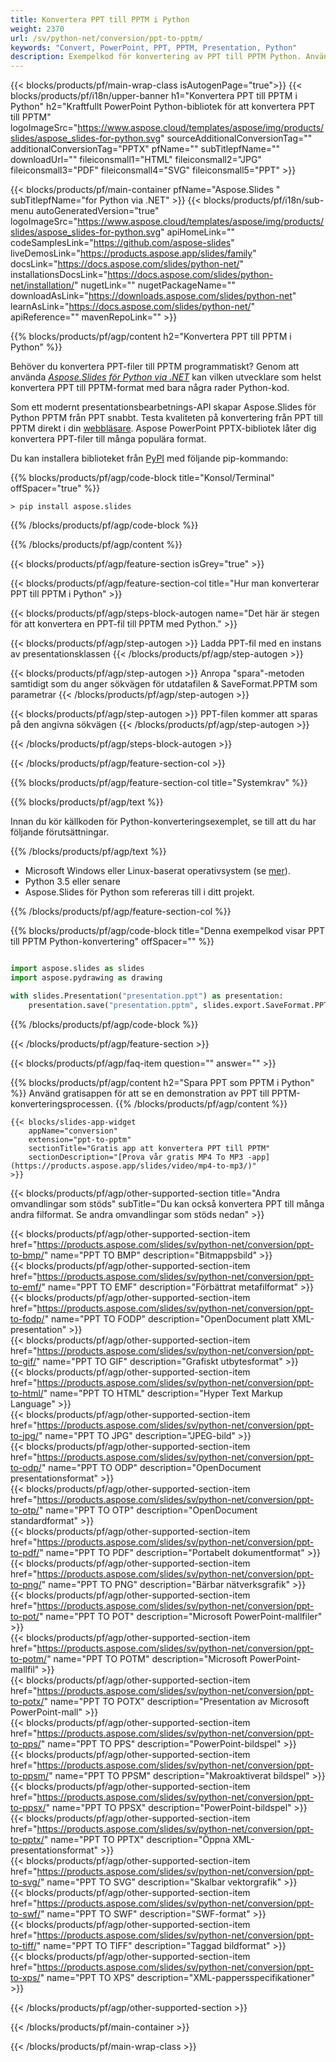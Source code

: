 ```yaml
---
title: Konvertera PPT till PPTM i Python
weight: 2370
url: /sv/python-net/conversion/ppt-to-pptm/ 
keywords: "Convert, PowerPoint, PPT, PPTM, Presentation, Python"
description: Exempelkod för konvertering av PPT till PPTM Python. Använd PowerPoint Python API för batchkonvertering av PPT-filer till PPTM-filer.
---
```


{{< blocks/products/pf/main-wrap-class isAutogenPage="true">}}
{{< blocks/products/pf/i18n/upper-banner h1="Konvertera PPT till PPTM i Python" h2="Kraftfullt PowerPoint Python-bibliotek för att konvertera PPT till PPTM" logoImageSrc="https://www.aspose.cloud/templates/aspose/img/products/slides/aspose_slides-for-python.svg" sourceAdditionalConversionTag="" additionalConversionTag="PPTX" pfName="" subTitlepfName="" downloadUrl="" fileiconsmall1="HTML" fileiconsmall2="JPG" fileiconsmall3="PDF" fileiconsmall4="SVG" fileiconsmall5="PPT" >}}

{{< blocks/products/pf/main-container pfName="Aspose.Slides " subTitlepfName="for Python via .NET" >}}
{{< blocks/products/pf/i18n/sub-menu autoGeneratedVersion="true" logoImageSrc="https://www.aspose.cloud/templates/aspose/img/products/slides/aspose_slides-for-python.svg" apiHomeLink="" codeSamplesLink="https://github.com/aspose-slides" liveDemosLink="https://products.aspose.app/slides/family" docsLink="https://docs.aspose.com/slides/python-net/" installationsDocsLink="https://docs.aspose.com/slides/python-net/installation/" nugetLink="" nugetPackageName="" downloadAsLink="https://downloads.aspose.com/slides/python-net" learnAsLink="https://docs.aspose.com/slides/python-net/" apiReference="" mavenRepoLink="" >}}

{{% blocks/products/pf/agp/content h2="Konvertera PPT till PPTM i Python" %}}

Behöver du konvertera PPT-filer till PPTM programmatiskt? Genom att använda [*Aspose.Slides för Python via .NET*](https://products.aspose.com/slides/sv/python-net/) kan vilken utvecklare som helst konvertera PPT till PPTM-format med bara några rader Python-kod.

Som ett modernt presentationsbearbetnings-API skapar Aspose.Slides för Python PPTM från PPT snabbt. Testa kvaliteten på konvertering från PPT till PPTM direkt i din [webbläsare](https://products.aspose.app/slides/conversion). Aspose PowerPoint PPTX-bibliotek låter dig konvertera PPT-filer till många populära format.

Du kan installera biblioteket från [PyPI](https://pypi.org/project/Aspose.Slides/) med följande pip-kommando:

{{% blocks/products/pf/agp/code-block title="Konsol/Terminal" offSpacer="true" %}}

```console
> pip install aspose.slides

```

{{% /blocks/products/pf/agp/code-block %}}

{{% /blocks/products/pf/agp/content %}}

{{< blocks/products/pf/agp/feature-section isGrey="true" >}}

{{< blocks/products/pf/agp/feature-section-col title="Hur man konverterar PPT till PPTM i Python" >}}

{{< blocks/products/pf/agp/steps-block-autogen name="Det här är stegen för att konvertera en PPT-fil till PPTM med Python." >}}

{{< blocks/products/pf/agp/step-autogen >}}
Ladda PPT-fil med en instans av presentationsklassen
{{< /blocks/products/pf/agp/step-autogen >}}

{{< blocks/products/pf/agp/step-autogen >}}
Anropa "spara"-metoden samtidigt som du anger sökvägen för utdatafilen & SaveFormat.PPTM som parametrar
{{< /blocks/products/pf/agp/step-autogen >}}

{{< blocks/products/pf/agp/step-autogen >}}
PPT-filen kommer att sparas på den angivna sökvägen
{{< /blocks/products/pf/agp/step-autogen >}}

{{< /blocks/products/pf/agp/steps-block-autogen >}}

{{< /blocks/products/pf/agp/feature-section-col >}}

{{% blocks/products/pf/agp/feature-section-col title="Systemkrav" %}}

{{% blocks/products/pf/agp/text %}}

 Innan du kör källkoden för Python-konverteringsexemplet, se till att du har följande förutsättningar.

{{% /blocks/products/pf/agp/text %}}

- Microsoft Windows eller Linux-baserat operativsystem (se [mer](https://docs.aspose.com/slides/python-net/system-requirements/)).
- Python 3.5 eller senare
- Aspose.Slides för Python som refereras till i ditt projekt.

{{% /blocks/products/pf/agp/feature-section-col %}}

{{% blocks/products/pf/agp/code-block title="Denna exempelkod visar PPT till PPTM Python-konvertering" offSpacer="" %}}

```py

import aspose.slides as slides
import aspose.pydrawing as drawing

with slides.Presentation("presentation.ppt") as presentation:
    presentation.save("presentation.pptm", slides.export.SaveFormat.PPTM)

```
{{% /blocks/products/pf/agp/code-block %}}

{{< /blocks/products/pf/agp/feature-section >}}

{{< blocks/products/pf/agp/faq-item question="" answer="" >}}
 
{{% blocks/products/pf/agp/content h2="Spara PPT som PPTM i Python" %}}
Använd gratisappen för att se en demonstration av PPT till PPTM-konverteringsprocessen. 
{{% /blocks/products/pf/agp/content %}}

<!-- aboutfile Starts -->

<!-- aboutfile Ends -->

    {{< blocks/slides-app-widget 
        appName="conversion"
        extension="ppt-to-pptm"
        sectionTitle="Gratis app att konvertera PPT till PPTM" 
        sectionDescription="[Prova vår gratis MP4 To MP3 -app](https://products.aspose.app/slides/video/mp4-to-mp3/)" 
    >}}
    
{{< blocks/products/pf/agp/other-supported-section title="Andra omvandlingar som stöds" subTitle="Du kan också konvertera PPT till många andra filformat. Se andra omvandlingar som stöds nedan" >}}

{{< blocks/products/pf/agp/other-supported-section-item href="https://products.aspose.com/slides/sv/python-net/conversion/ppt-to-bmp/" name="PPT TO BMP" description="Bitmappsbild" >}}  
{{< blocks/products/pf/agp/other-supported-section-item href="https://products.aspose.com/slides/sv/python-net/conversion/ppt-to-emf/" name="PPT TO EMF" description="Förbättrat metafilformat" >}}  
{{< blocks/products/pf/agp/other-supported-section-item href="https://products.aspose.com/slides/sv/python-net/conversion/ppt-to-fodp/" name="PPT TO FODP" description="OpenDocument platt XML-presentation" >}}  
{{< blocks/products/pf/agp/other-supported-section-item href="https://products.aspose.com/slides/sv/python-net/conversion/ppt-to-gif/" name="PPT TO GIF" description="Grafiskt utbytesformat" >}}  
{{< blocks/products/pf/agp/other-supported-section-item href="https://products.aspose.com/slides/sv/python-net/conversion/ppt-to-html/" name="PPT TO HTML" description="Hyper Text Markup Language" >}}  
{{< blocks/products/pf/agp/other-supported-section-item href="https://products.aspose.com/slides/sv/python-net/conversion/ppt-to-jpg/" name="PPT TO JPG" description="JPEG-bild" >}}  
{{< blocks/products/pf/agp/other-supported-section-item href="https://products.aspose.com/slides/sv/python-net/conversion/ppt-to-odp/" name="PPT TO ODP" description="OpenDocument presentationsformat" >}}  
{{< blocks/products/pf/agp/other-supported-section-item href="https://products.aspose.com/slides/sv/python-net/conversion/ppt-to-otp/" name="PPT TO OTP" description="OpenDocument standardformat" >}}  
{{< blocks/products/pf/agp/other-supported-section-item href="https://products.aspose.com/slides/sv/python-net/conversion/ppt-to-pdf/" name="PPT TO PDF" description="Portabelt dokumentformat" >}}  
{{< blocks/products/pf/agp/other-supported-section-item href="https://products.aspose.com/slides/sv/python-net/conversion/ppt-to-png/" name="PPT TO PNG" description="Bärbar nätverksgrafik" >}}  
{{< blocks/products/pf/agp/other-supported-section-item href="https://products.aspose.com/slides/sv/python-net/conversion/ppt-to-pot/" name="PPT TO POT" description="Microsoft PowerPoint-mallfiler" >}}  
{{< blocks/products/pf/agp/other-supported-section-item href="https://products.aspose.com/slides/sv/python-net/conversion/ppt-to-potm/" name="PPT TO POTM" description="Microsoft PowerPoint-mallfil" >}}  
{{< blocks/products/pf/agp/other-supported-section-item href="https://products.aspose.com/slides/sv/python-net/conversion/ppt-to-potx/" name="PPT TO POTX" description="Presentation av Microsoft PowerPoint-mall" >}}  
{{< blocks/products/pf/agp/other-supported-section-item href="https://products.aspose.com/slides/sv/python-net/conversion/ppt-to-pps/" name="PPT TO PPS" description="PowerPoint-bildspel" >}}  
{{< blocks/products/pf/agp/other-supported-section-item href="https://products.aspose.com/slides/sv/python-net/conversion/ppt-to-ppsm/" name="PPT TO PPSM" description="Makroaktiverat bildspel" >}}  
{{< blocks/products/pf/agp/other-supported-section-item href="https://products.aspose.com/slides/sv/python-net/conversion/ppt-to-ppsx/" name="PPT TO PPSX" description="PowerPoint-bildspel" >}}  
{{< blocks/products/pf/agp/other-supported-section-item href="https://products.aspose.com/slides/sv/python-net/conversion/ppt-to-pptx/" name="PPT TO PPTX" description="Öppna XML-presentationsformat" >}}  
{{< blocks/products/pf/agp/other-supported-section-item href="https://products.aspose.com/slides/sv/python-net/conversion/ppt-to-svg/" name="PPT TO SVG" description="Skalbar vektorgrafik" >}}  
{{< blocks/products/pf/agp/other-supported-section-item href="https://products.aspose.com/slides/sv/python-net/conversion/ppt-to-swf/" name="PPT TO SWF" description="SWF-format" >}}  
{{< blocks/products/pf/agp/other-supported-section-item href="https://products.aspose.com/slides/sv/python-net/conversion/ppt-to-tiff/" name="PPT TO TIFF" description="Taggad bildformat" >}}  
{{< blocks/products/pf/agp/other-supported-section-item href="https://products.aspose.com/slides/sv/python-net/conversion/ppt-to-xps/" name="PPT TO XPS" description="XML-pappersspecifikationer" >}}  


{{< /blocks/products/pf/agp/other-supported-section >}}

{{< /blocks/products/pf/main-container >}}
    
{{< /blocks/products/pf/main-wrap-class >}}